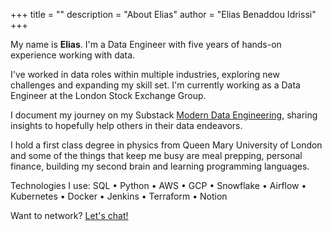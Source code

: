 +++
title = ""
description = "About Elias"
author = "Elias Benaddou Idrissi"
+++

My name is **Elias**. I'm a Data Engineer with five years of hands-on experience working with data.

I've worked in data roles within multiple industries, exploring new challenges and expanding my skill set. I'm currently working as a Data Engineer at the London Stock Exchange Group. 

I document my journey on my Substack [Modern Data Engineering](https://eliasbenaddouidrissi.substack.com), sharing insights to hopefully help others in their data endeavors.

I hold a first class degree in physics from Queen Mary University of London and some of the things that keep me busy are meal prepping, personal finance, building my second brain and learning programming languages.

Technologies I use: SQL • Python • AWS • GCP • Snowflake • Airflow • Kubernetes • Docker • Jenkins • Terraform • Notion

Want to network? [Let's chat!](https://topmate.io/eliasbenaddouidrissi)
